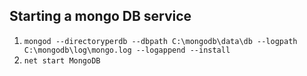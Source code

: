 ## Starting a mongo DB service
1.  `mongod --directoryperdb --dbpath C:\mongodb\data\db --logpath C:\mongodb\log\mongo.log --logappend --install`
2.  `net start MongoDB`
